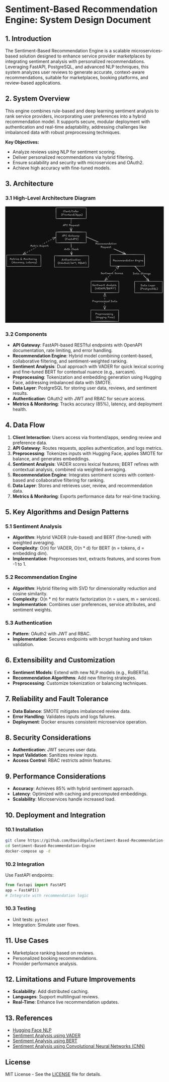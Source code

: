 # Sentiment-Based Recommendation Engine: System Design Document

## 1. Introduction

The Sentiment-Based Recommendation Engine is a scalable microservices-based solution designed to enhance service provider marketplaces by integrating sentiment analysis with personalized recommendations. Leveraging FastAPI, PostgreSQL, and advanced NLP techniques, this system analyzes user reviews to generate accurate, context-aware recommendations, suitable for marketplaces, booking platforms, and review-based applications.

## 2. System Overview

This engine combines rule-based and deep learning sentiment analysis to rank service providers, incorporating user preferences into a hybrid recommendation model. It supports secure, modular deployment with authentication and real-time adaptability, addressing challenges like imbalanced data with robust preprocessing techniques.

**Key Objectives:**

- Analyze reviews using NLP for sentiment scoring.
- Deliver personalized recommendations via hybrid filtering.
- Ensure scalability and security with microservices and OAuth2.
- Achieve high accuracy with fine-tuned models.

## 3. Architecture

### 3.1 High-Level Architecture Diagram

![Sentiment-Based Recommendation Engine](system_design.png)

### 3.2 Components

- **API Gateway**: FastAPI-based RESTful endpoints with OpenAPI documentation, rate limiting, and error handling.
- **Recommendation Engine**: Hybrid model combining content-based, collaborative filtering, and sentiment-weighted ranking.
- **Sentiment Analysis**: Dual approach with VADER for quick lexical scoring and fine-tuned BERT for contextual nuance (e.g., sarcasm).
- **Preprocessing**: Tokenization and embedding generation using Hugging Face, addressing imbalanced data with SMOTE.
- **Data Layer**: PostgreSQL for storing user data, reviews, and sentiment results.
- **Authentication**: OAuth2 with JWT and RBAC for secure access.
- **Metrics & Monitoring**: Tracks accuracy (85%), latency, and deployment health.

## 4. Data Flow

1. **Client Interaction**: Users access via frontend/apps, sending review and preference data.
2. **API Gateway**: Routes requests, applies authentication, and logs metrics.
3. **Preprocessing**: Tokenizes inputs with Hugging Face, applies SMOTE for balance, and generates embeddings.
4. **Sentiment Analysis**: VADER scores lexical features; BERT refines with contextual analysis, combined via weighted averaging.
5. **Recommendation Engine**: Integrates sentiment scores with content-based and collaborative filtering for ranking.
6. **Data Layer**: Stores and retrieves user, review, and recommendation data.
7. **Metrics & Monitoring**: Exports performance data for real-time tracking.

## 5. Key Algorithms and Design Patterns

### 5.1 Sentiment Analysis

- **Algorithm**: Hybrid VADER (rule-based) and BERT (fine-tuned) with weighted averaging.
- **Complexity**: O(n) for VADER, O(n * d) for BERT (n = tokens, d = embedding dim).
- **Implementation**: Preprocesses text, extracts features, and scores from -1 to 1.

### 5.2 Recommendation Engine

- **Algorithm**: Hybrid filtering with SVD for dimensionality reduction and cosine similarity.
- **Complexity**: O(n * m) for matrix factorization (n = users, m = services).
- **Implementation**: Combines user preferences, service attributes, and sentiment weights.

### 5.3 Authentication

- **Pattern**: OAuth2 with JWT and RBAC.
- **Implementation**: Secures endpoints with bcrypt hashing and token validation.

## 6. Extensibility and Customization

- **Sentiment Models**: Extend with new NLP models (e.g., RoBERTa).
- **Recommendation Algorithms**: Add new filtering strategies.
- **Preprocessing**: Customize tokenization or balancing techniques.

## 7. Reliability and Fault Tolerance

- **Data Balance**: SMOTE mitigates imbalanced review data.
- **Error Handling**: Validates inputs and logs failures.
- **Deployment**: Docker ensures consistent microservice operation.

## 8. Security Considerations

- **Authentication**: JWT secures user data.
- **Input Validation**: Sanitizes review inputs.
- **Access Control**: RBAC restricts admin features.

## 9. Performance Considerations

- **Accuracy**: Achieves 85% with hybrid sentiment approach.
- **Latency**: Optimized with caching and precomputed embeddings.
- **Scalability**: Microservices handle increased load.

## 10. Deployment and Integration

### 10.1 Installation

```bash
git clone https://github.com/DavidOgalo/Sentiment-Based-Recommendation-Engine.git
cd Sentiment-Based-Recommendation-Engine
docker-compose up -d
```

### 10.2 Integration

Use FastAPI endpoints:

```python
from fastapi import FastAPI
app = FastAPI()
# Integrate with recommendation logic
```

### 10.3 Testing

- Unit tests: `pytest`
- Integration: Simulate user flows.

## 11. Use Cases

- Marketplace ranking based on reviews.
- Personalized booking recommendations.
- Provider performance analysis.

## 12. Limitations and Future Improvements

- **Scalability**: Add distributed caching.
- **Languages**: Support multilingual reviews.
- **Real-Time**: Enhance live recommendation updates.

## 13. References

- [Hugging Face NLP](https://huggingface.co/)
- [Sentiment Analysis using VADER](https://github.com/cjhutto/vaderSentiment)
- [Sentiment Analysis using BERT](https://www.geeksforgeeks.org/nlp/sentiment-classification-using-bert/)
- [Sentiment Analysis using Convolutional Neural Networks (CNN)](https://d2l.ai/chapter_natural-language-processing-applications/sentiment-analysis-cnn.html)

## License

MIT License - See the [LICENSE](../LICENSE) file for details.
